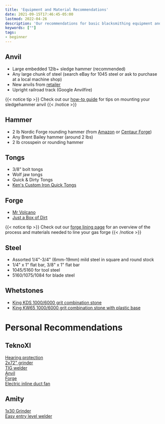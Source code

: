```yaml
---
title: 'Equipment and Material Recommendations'
date: 2021-09-15T17:46:45-05:00
lastmod: 2022-04-26
description: 'Our recommendations for basic blacksmithing equipment and materials'
keywords: [""]
tags:
- beginner
---
```

## Anvil
* Large embedded 12lb+ sledge hammer (recommended)
* Any large chunk of steel (search eBay for 1045 steel or ask to purchase at a local machine shop)
* New anvils from [retailer](/pages/equipment/vendors/#anvil-retailers)
* Upright railroad track (Google Anvilfire)

{{< notice tip >}}
Check out our [how-to guide](/pages/equipment/sledgehammer_anvil) for tips on mounting your sledgehammer anvil
{{< /notice >}}

## Hammer
* 2 lb Nordic Forge rounding hammer (from [Amazon](https://amazon.com/Nordic-Forge-Lb-Rounding-Hammer/dp/B075LSDGQ4) or [Centaur Forge](https://www.centaurforge.com/Nordic-2-lb-Rounding-Hammer/productinfo/285/))
* Any Brent Bailey hammer (around 2 lbs)
* 2 lb crosspein or rounding hammer

## Tongs
* 3/8" bolt tongs
* Wolf jaw tongs
* Quick & Dirty Tongs
* [Ken's Custom Iron Quick Tongs](https://kensironstore.com/collections/quick-tongs)

## Forge
* [Mr Volcano](https://mrvolcano.com/collections/the-forge)
* [Just a Box of Dirt](https://www.youtube.com/watch?v=m-R6iY-mY-Y)

{{< notice tip >}}
Check out our [forge lining page](/pages/equipment/forge_lining) for an overview of the process and materials needed to line your gas forge
{{< /notice >}}

## Steel
* Assorted 1/4"-3/4" (6mm-19mm) mild steel in square and round stock
* 1/4" x 1" flat bar, 3/8" x 1" flat bar
* 1045/5160 for tool steel
* 5160/1075/1084 for blade steel

## Whetstones
* [King KDS 1000/6000 grit combination stone](https://www.amazon.com/KDS-Combination-Whetstone-Sharpening-Harder/dp/B01BB1ZDVW)
* [King KW65 1000/6000 grit combination stone with plastic base](https://www.amazon.com/KING-KW65-Combination-Whetstone-Plastic/dp/B001DT1X9O)

# Personal Recommendations
## TeknoXI
[Hearing protection](https://www.amazon.com/Eargasm-Musicians-Motorcycles-Sensitivity-Conditions/dp/B019M576XW)\
[2x72" grinder](https://reederproducts.com/)\
[TIG welder](https://ahpwelds.com/)\
[Anvil](https://texasfarriersupply.com/shop/forging-supplies/anvils-and-accessories/anvils/c/980)\
[Forge](https://mrvolcano.com/collections/the-forge)\
[Electric inline duct fan](https://www.ebay.com/itm/iPower-4-6-8-Inch-Inline-Duct-Fan-Variable-Speed-Controller-HVAC-Blower-Kit/163765156989)

## Amity
[1x30 Grinder](https://www.harborfreight.com/1-in-x-30-in-belt-sander-58359.html)\
[Easy entry level welder](https://www.harborfreight.com/easy-flux-125-amp-welder-57861.html)
